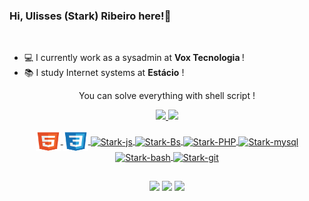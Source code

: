 ### Hi, Ulisses (Stark) Ribeiro here!👋

<br>

- 💻 I currently work as a sysadmin at <strong> Vox Tecnologia </strong> !
- 📚 I study Internet systems at <strong>Estácio</strong> !

<p align="center">You can solve everything with shell script !</p>
<div align="center">
  <a href="https://github.com/ulissesribeiro">
  <img height="180em" src="https://github-readme-stats.vercel.app/api?username=ulissesribeiro&show_icons=true&theme=dark&include_all_commits=true&count_private=true"/>
  <img height="180em" src="https://github-readme-stats.vercel.app/api/top-langs/?username=ulissesribeiro&layout=compact&langs_count=7&theme=dark"/>
</div>
  
  <div style="display: inline_block" align="center"><br>
    <img align="center" alt="Stark-HTML" height="30" width="40" src="https://raw.githubusercontent.com/devicons/devicon/master/icons/html5/html5-original.svg">
    <img align="center" alt="Stark-CSS" height="30" width="40" src="https://raw.githubusercontent.com/devicons/devicon/master/icons/css3/css3-original.svg">
    <img align="center" alt="Stark-js" height="30" width="40" src="https://cdn.jsdelivr.net/gh/devicons/devicon/icons/javascript/javascript-original.svg">
    <img align="center" alt="Stark-Bs" height="30" width="40" src="https://cdn.jsdelivr.net/gh/devicons/devicon/icons/bootstrap/bootstrap-original.svg">
    <img align="center" alt="Stark-PHP" height="30" width="40" src="https://cdn.jsdelivr.net/gh/devicons/devicon/icons/php/php-original.svg">
    <img align="center" alt="Stark-mysql" height="30" width="40" src="https://cdn.jsdelivr.net/gh/devicons/devicon/icons/mysql/mysql-original.svg">     <img align="center" alt="Stark-bash" height="30" width="40" src="https://cdn.jsdelivr.net/gh/devicons/devicon/icons/bash/bash-original.svg">
    <img height="30" width="40" align="center" alt="Stark-git" src="https://cdn.jsdelivr.net/gh/devicons/devicon/icons/git/git-original.svg" />
          
    
    
    
</div>
  
  ##
  
 <div align="center"> 
  <a href="https://www.instagram.com/pain_stark/" target="_blank"><img src="https://img.shields.io/badge/-Instagram-%23E4405F?style=for-the-badge&logo=instagram&logoColor=white" target="_blank"></a>
  <a href = "mailto:ulissestark@gmail.com"><img src="https://img.shields.io/badge/-Gmail-%23333?style=for-the-badge&logo=gmail&logoColor=white" target="_blank"></a>
  <a href="https://www.linkedin.com/in/ulisses-gomes-ribeiro-b1b1a0193/" target="_blank"><img src="https://img.shields.io/badge/-LinkedIn-%230077B5?style=for-the-badge&logo=linkedin&logoColor=white" target="_blank"></a> 
 
 
</div>
  
  
